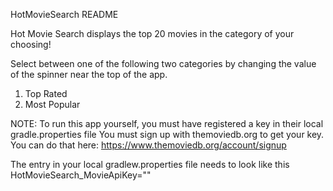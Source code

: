HotMovieSearch README

Hot Movie Search displays the top 20 movies in the category of your choosing!

Select between one of the following two categories by changing the value of the
spinner near the top of the app.
1. Top Rated
2. Most Popular

NOTE: To run this app yourself, you must have registered a key in their local gradle.properties file
You must sign up with themoviedb.org to get your key. You can do that here:
  https://www.themoviedb.org/account/signup

The entry in your local gradlew.properties file needs to look like this
HotMovieSearch_MovieApiKey="<your key here>"